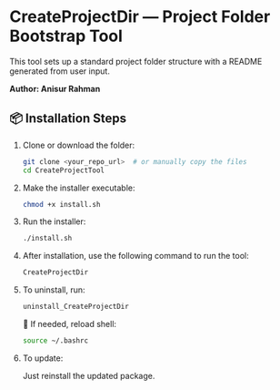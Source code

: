 # CreateProjectDir — Project Folder Bootstrap Tool

This tool sets up a standard project folder structure with a README generated from user input.

**Author: Anisur Rahman**

## 📦 Installation Steps

1. Clone or download the folder:

   ```bash
   git clone <your_repo_url>  # or manually copy the files
   cd CreateProjectTool
   ```

2. Make the installer executable:

   ```bash
   chmod +x install.sh
   ```

3. Run the installer:

   ```bash
   ./install.sh
   ```

4. After installation, use the following command to run the tool:

   ```bash
   CreateProjectDir
   ```

5. To uninstall, run:

   ```bash
   uninstall_CreateProjectDir
   ```

   🔁 If needed, reload shell:

   ```bash
   source ~/.bashrc
   ```

6. To update:

   Just reinstall the updated package.
